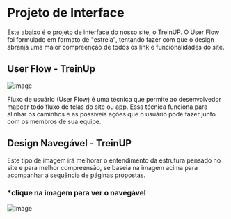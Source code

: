 
# Projeto de Interface

Este abaixo é o projeto de interface do nosso site, o TreinUP. O User Flow foi formulado em formato de "estrela", tentando fazer com que o design abranja uma maior compreenção de todos os link e funcionalidades do site.

## User Flow - TreinUp

![Image](https://github.com/user-attachments/assets/0ea64188-f0a6-404d-bef3-68ef43f22ef2)

Fluxo de usuário (User Flow) é uma técnica que permite ao desenvolvedor mapear todo fluxo de telas do site ou app. Essa técnica funciona para alinhar os caminhos e as possíveis ações que o usuário pode fazer junto com os membros de sua equipe.

## Design Navegável - TreinUP

Este tipo de imagem irá melhorar o entendimento da estrutura pensado no site e para melhor compreensão, se baseia na imagem acima para acompanhar a sequência de páginas propostas.

### *clique na imagem para ver o navegável

![Image](https://github.com/user-attachments/assets/04e758b0-6ce3-4ce4-a4f0-98c502b6cf05)
